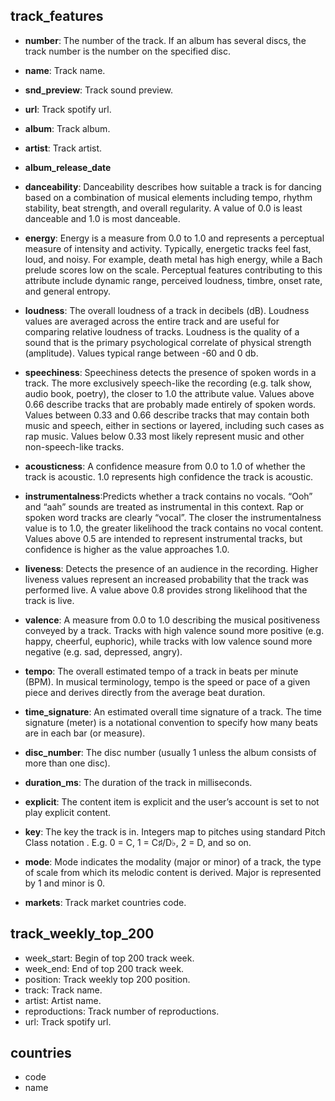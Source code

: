 

## track_features

* **number**:
    The number of the track. If an album has several discs, the track
    number is the number on the specified disc.

* **name**: Track name.

* **snd_preview**: Track sound preview.

* **url**: Track spotify url.

* **album**: Track album.

* **artist**: Track artist.

* **album_release_date**

* **danceability**:
    Danceability describes how suitable a track is for dancing based
    on a combination of musical elements including tempo, rhythm 
    stability, beat strength, and overall regularity. A value of 0.0 
    is least danceable and 1.0 is most danceable.

* **energy**:
    Energy is a measure from 0.0 to 1.0 and represents a perceptual 
    measure of intensity and activity. Typically, energetic tracks 
    feel fast, loud, and noisy. For example, death metal has high 
    energy, while a Bach prelude scores low on the scale. Perceptual 
    features contributing to this attribute include dynamic range, 
    perceived loudness, timbre, onset rate, and general entropy.

* **loudness**:
    The overall loudness of a track in decibels (dB). Loudness values
    are averaged across the entire track and are useful for comparing
    relative loudness of tracks. Loudness is the quality of a sound
    that is the primary psychological correlate of physical strength
    (amplitude). Values typical range between -60 and 0 db.

* **speechiness**:
    Speechiness detects the presence of spoken words in a track. The more
    exclusively speech-like the recording (e.g. talk show, audio book,
    poetry), the closer to 1.0 the attribute value. Values above 0.66
    describe tracks that are probably made entirely of spoken words.
    Values between 0.33 and 0.66 describe tracks that may contain both
    music and speech, either in sections or layered, including such cases
    as rap music. Values below 0.33 most likely represent music and other
    non-speech-like tracks.

* **acousticness**:
    A confidence measure from 0.0 to 1.0 of whether the track is acoustic.
    1.0 represents high confidence the track is acoustic.
* **instrumentalness**:Predicts whether a track contains no vocals. “Ooh” and “aah” sounds are treated as instrumental in this context. Rap or spoken word tracks are clearly “vocal”. The closer the instrumentalness value is to 1.0, the greater likelihood the track contains no vocal content. Values above 0.5 are intended to represent instrumental tracks, but confidence is higher as the value approaches 1.0.
* **liveness**: Detects the presence of an audience in the recording. Higher liveness values represent an increased probability that the track was performed live. A value above 0.8 provides strong likelihood that the track is live.
* **valence**: A measure from 0.0 to 1.0 describing the musical positiveness conveyed by a track. Tracks with high valence sound more positive (e.g. happy, cheerful, euphoric), while tracks with low valence sound more negative (e.g. sad, depressed, angry).
* **tempo**: The overall estimated tempo of a track in beats per minute (BPM). In musical terminology, tempo is the speed or pace of a given piece and derives directly from the average beat duration.
* **time_signature**: An estimated overall time signature of a track. The time signature (meter) is a notational convention to specify how many beats are in each bar (or measure).
* **disc_number**: The disc number (usually 1 unless the album consists of more than one disc).
* **duration_ms**: The duration of the track in milliseconds.
* **explicit**: The content item is explicit and the user’s account is set to not play explicit content.
* **key**: The key the track is in. Integers map to pitches using standard Pitch Class notation . E.g. 0 = C, 1 = C♯/D♭, 2 = D, and so on.
* **mode**: Mode indicates the modality (major or minor) of a track, the type of scale from which its melodic content is derived. Major is represented by 1 and minor is 0.
* **markets**: Track market countries code.

## track_weekly_top_200

* week_start: Begin of top 200 track week.
* week_end: End of top 200 track week.
* position: Track weekly top 200 position.
* track: Track name.
* artist: Artist name.
* reproductions:  Track number of reproductions.
* url: Track spotify url.

## countries

* code
* name
